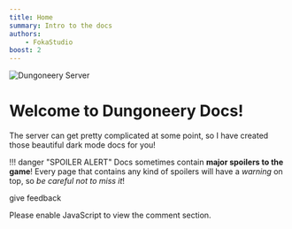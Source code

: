 ```yaml
---
title: Home
summary: Intro to the docs
authors:
    - FokaStudio
boost: 2
---
```

<!-- Nolt library -->
<script async src="https://cdn.nolt.io/widgets.js"></script>
<script>window.noltQueue=window.noltQueue||[];function nolt(){noltQueue.push(arguments)}</script>

<script>
  nolt('init', { 
    url: 'https://dungoneery.nolt.io', 
    selector: '.nolt'
  });
</script>

![Dungoneery Server]([https://api.loohpjames.com/serverbanner.png?ip=138.3.246.33&width=1024](https://site.dungoneery.tk/))

# Welcome to Dungoneery Docs!
The server can get pretty complicated at some point, so I have created those beautiful dark mode docs for you!

!!! danger "SPOILER ALERT"
    Docs sometimes contain **major spoilers to the game**! Every page that contains any kind of spoilers will have a *warning* on top, so _be careful not to miss it_!

<p class="nolt">give feedback</p>

<div id="disqus_thread"></div><script> (function() { var d = document, s = d.createElement('script'); s.src = 'https://dungoneery.disqus.com/embed.js'; s.setAttribute('data-timestamp', +new Date()); (d.head || d.body).appendChild(s); })();</script><noscript>Please enable JavaScript to view the comment section.</a></noscript>
